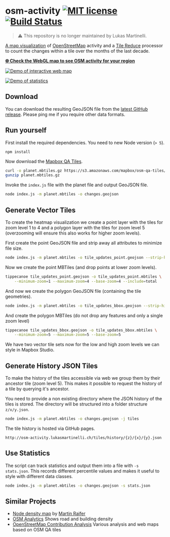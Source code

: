 # osm-activity [![MIT license](https://img.shields.io/badge/license-MIT-blue.svg)](https://tldrlegal.com/license/mit-license) [![Build Status](https://travis-ci.org/lukasmartinelli/osm-activity.svg?branch=gh-pages)](https://travis-ci.org/lukasmartinelli/osm-activity)

> :warning: This repository is no longer maintained by Lukas Martinelli.

[A map visualization](http://osm-activity.lukasmartinelli.ch) of [OpenStreetMap]() activity and a [Tile Reduce](https://github.com/mapbox/tile-reduce) processor to count the changes within a tile over the months of the last decade.

[**:globe_with_meridians: Check the WebGL map to see OSM activity for your region**](http://osm-activity.lukasmartinelli.ch)

[![Demo of interactive web map](mapdemo.gif)](http://osm-activity.lukasmartinelli.ch)

[![Demo of statistics](statdemo.png)](http://osm-activity.lukasmartinelli.ch)

## Download

You can download the resulting GeoJSON file from the [latest GitHub release](https://github.com/lukasmartinelli/osm-activity/releases/latest). Please ping me if you require other data formats.

## Run yourself

First install the required dependencies. You need to new Node version (`> 5`).

```
npm install
```

Now download the [Mapbox QA Tiles](https://www.mapbox.com/blog/osm-qa-tiles/).

```bash
curl -o planet.mbtiles.gz https://s3.amazonaws.com/mapbox/osm-qa-tiles/latest.planet.mbtiles.gz
gunzip planet.mbtiles.gz
```

Invoke the `index.js` file with the planet file and output GeoJSON file.

```bash
node index.js -m planet.mbtiles -o changes.geojson
```

## Generate Vector Tiles

To create the heatmap visualization we create a point layer with the tiles for zoom level 1 to 4
and a polygon layer with the tiles for zoom level 5 (overzooming will ensure this also works for higher zoom levels).

First create the point GeoJSON file and strip away all attributes to minimize file size.

```bash
node index.js -m planet.mbtiles -o tile_updates_point.geojson --strip-history --point
```

Now we create the point MBTiles (and drop points at lower zoom levels).

```bash
tippecanoe tile_updates_point.geojson -o tile_updates_point.mbtiles \
    --minimum-zoom=1 --maximum-zoom=4 --base-zoom=4 --include=total
```

And now we create the polygon GeoJSON file (containing the tile geometries).

```bash
node index.js -m planet.mbtiles -o tile_updates_bbox.geojson --strip-history
```

And create the polygon MBTiles (do not drop any features and only a single zoom level)

```bash
tippecanoe tile_updates_bbox.geojson -o tile_updates_bbox.mbtiles \
    --minimum-zoom=5 --maximum-zoom=5 --base-zoom=5
```

We have two vector tile sets now for the low and high zoom levels we can style in Mapbox Studio.

## Generate History JSON Tiles

To make the history of the tiles accessible via web we group them by their ancestor tile (zoom level 5).
This makes it possible to request the history of a tile by querying it's ancestor.

You need to provide a non existing directory where the JSON history of the tiles is stored.
The directory will be structured into a folder structure `z/x/y.json`.

```bash
node index.js -m planet.mbtiles -o changes.geojson -j tiles
```

The tile history is hosted via GitHub pages.

```
http://osm-activity.lukasmartinelli.ch/tiles/history/{z}/{x}/{y}.json
```

## Use Statistics

The script can track statistics and output them into a file with `-s stats.json`.
This records different percentile values and makes it useful to style with different data classes.

```bash
node index.js -m planet.mbtiles -o changes.geojson -s stats.json
```

## Similar Projects

- [Node density map](https://tyrasd.github.io/osm-node-density/#7/46.225/7.125/latest,places) by [Martin Raifer](https://github.com/tyrasd)
- [OSM Analytics](http://osm-analytics.org/#/) Shows road and building density
- [OpenStreetMap Contribution Analysis](http://mapbox.github.io/osm-analysis-collab/) Various analysis and web maps based on OSM QA tiles
